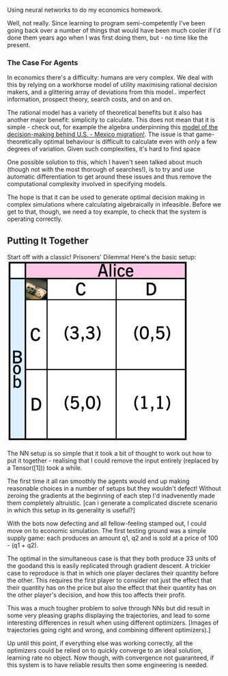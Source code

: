 Using neural networks to do my economics homework.

Well, not really. Since learning to program semi-competently I've been going back over a number of things that would have been much cooler if I'd done them years ago when I was first doing them, but - no time like the present.

### The Case For Agents

In economics there's a difficulty: humans are very complex. We deal with this by relying on a workhorse model of utility maximising rational decision makers, and a glittering array of deviations from this model.. imperfect information, prospect theory, search costs, and on and on.

The rational model has a variety of theoretical benefits but it also has another major benefit: simplicity to calculate. This does not mean that it is simple - check out, for example the algebra underpinning this [model of the decision-making behind U.S. - Mexico migration!](https://siepr.stanford.edu/sites/default/files/publications/18-037.pdf). The issue is that game-theoretically optimal behaviour is difficult to calculate even with only a few degrees of variation. Given such complexities, it's hard to find space 

One possible solution to this, which I haven't seen talked about much (though not with the most thorough of searches!), is to try and use automatic differentiation to get around these issues and thus remove the computational complexity involved in specifying models.

The hope is that it can be used to generate optimal decision making in complex simulations where calculating algebraically in infeasible. Before we get to that, though, we need a toy example, to check that the system is operating correctly.

## Putting It Together

Start off with a classic! Prisoners' Dilemma! Here's the basic setup: ![PD image](images/pd.png)

The NN setup is so simple that it took a bit of thought to work out how to put it together - realising that I could remove the input entirely (replaced by a Tensor([1])) took a while.

The first time it all ran smoothly the agents would end up making reasonable choices in a number of setups but they wouldn't defect! Without zeroing the gradients at the beginning of each step I'd inadvenently made them completely altruistic.
[can i generate a complicated discrete scenario in which this setup in its generality is useful?]

With the bots now defecting and all fellow-feeling stamped out, I could move on to economic simulation. The first testing ground was a simple supply game: each produces an amount q1, q2 and is sold at a price of 100 - (q1 + q2).

The optimal in the simultaneous case is that they both produce 33 units of the goodand this is easily replicated through gradient descent. A trickier case to reproduce is that in which one player declares their quantity before the other. This requires the first player to consider not just the effect that their quantity has on the price but also the effect that their quantity has on the other player's decision, and how this too affects their profit.

This was a much tougher problem to solve through NNs but did result in some very pleasing graphs displaying the trajectories, and lead to some interesting differences in result when using different optimizers.
[Images of trajectories going right and wrong, and combining different optimizers).]

Up until this point, if everything else was working correctly, all the optimizers could be relied on to quickly converge to an ideal solution, learning rate no object. Now though, with convergence not guaranteed, if this system is to have reliable results then some engineering is needed. 

 
